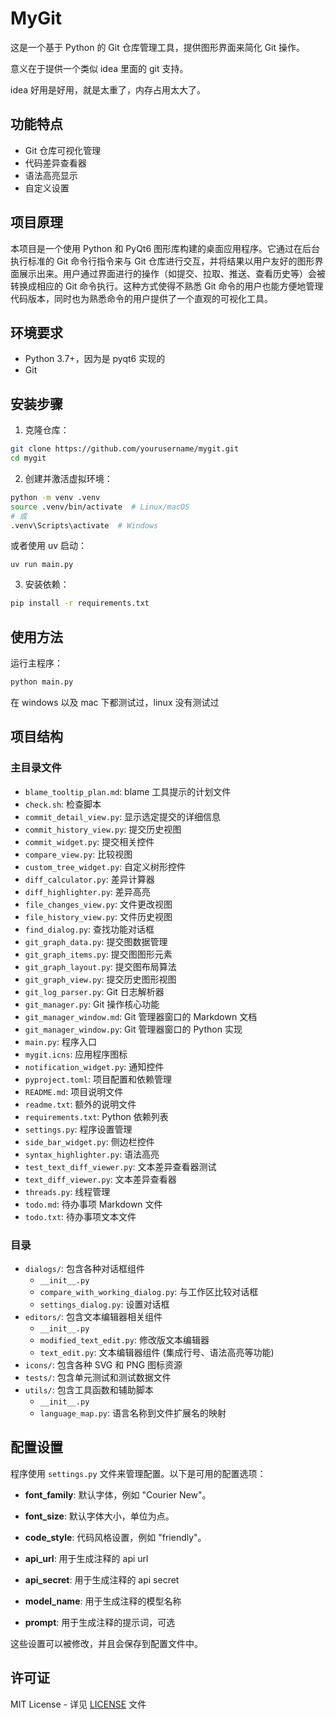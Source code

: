 # MyGit

这是一个基于 Python 的 Git 仓库管理工具，提供图形界面来简化 Git 操作。

意义在于提供一个类似 idea 里面的 git 支持。

idea 好用是好用，就是太重了，内存占用太大了。

## 功能特点

- Git 仓库可视化管理
- 代码差异查看器
- 语法高亮显示
- 自定义设置

## 项目原理

本项目是一个使用 Python 和 PyQt6 图形库构建的桌面应用程序。它通过在后台执行标准的 Git 命令行指令来与 Git 仓库进行交互，并将结果以用户友好的图形界面展示出来。用户通过界面进行的操作（如提交、拉取、推送、查看历史等）会被转换成相应的 Git 命令执行。这种方式使得不熟悉 Git 命令的用户也能方便地管理代码版本，同时也为熟悉命令的用户提供了一个直观的可视化工具。

## 环境要求

- Python 3.7+，因为是 pyqt6 实现的
- Git

## 安装步骤

1. 克隆仓库：
```bash
git clone https://github.com/yourusername/mygit.git
cd mygit
```

2. 创建并激活虚拟环境：
```bash
python -m venv .venv
source .venv/bin/activate  # Linux/macOS
# 或
.venv\Scripts\activate  # Windows
```

或者使用 uv 启动：

    uv run main.py

3. 安装依赖：
```bash
pip install -r requirements.txt
```

## 使用方法

运行主程序：
```bash
python main.py
```

在 windows 以及 mac 下都测试过，linux 没有测试过

## 项目结构

### 主目录文件
- `blame_tooltip_plan.md`: blame 工具提示的计划文件
- `check.sh`: 检查脚本
- `commit_detail_view.py`: 显示选定提交的详细信息
- `commit_history_view.py`: 提交历史视图
- `commit_widget.py`: 提交相关控件
- `compare_view.py`: 比较视图
- `custom_tree_widget.py`: 自定义树形控件
- `diff_calculator.py`: 差异计算器
- `diff_highlighter.py`: 差异高亮
- `file_changes_view.py`: 文件更改视图
- `file_history_view.py`: 文件历史视图
- `find_dialog.py`: 查找功能对话框
- `git_graph_data.py`: 提交图数据管理
- `git_graph_items.py`: 提交图图形元素
- `git_graph_layout.py`: 提交图布局算法
- `git_graph_view.py`: 提交历史图形视图
- `git_log_parser.py`: Git 日志解析器
- `git_manager.py`: Git 操作核心功能
- `git_manager_window.md`: Git 管理器窗口的 Markdown 文档
- `git_manager_window.py`: Git 管理器窗口的 Python 实现
- `main.py`: 程序入口
- `mygit.icns`: 应用程序图标
- `notification_widget.py`: 通知控件
- `pyproject.toml`: 项目配置和依赖管理
- `README.md`: 项目说明文件
- `readme.txt`: 额外的说明文件
- `requirements.txt`: Python 依赖列表
- `settings.py`: 程序设置管理
- `side_bar_widget.py`: 侧边栏控件
- `syntax_highlighter.py`: 语法高亮
- `test_text_diff_viewer.py`: 文本差异查看器测试
- `text_diff_viewer.py`: 文本差异查看器
- `threads.py`: 线程管理
- `todo.md`: 待办事项 Markdown 文件
- `todo.txt`: 待办事项文本文件

### 目录
- `dialogs/`: 包含各种对话框组件
    - `__init__.py`
    - `compare_with_working_dialog.py`: 与工作区比较对话框
    - `settings_dialog.py`: 设置对话框
- `editors/`: 包含文本编辑器相关组件
    - `__init__.py`
    - `modified_text_edit.py`: 修改版文本编辑器
    - `text_edit.py`: 文本编辑器组件 (集成行号、语法高亮等功能)
- `icons/`: 包含各种 SVG 和 PNG 图标资源
- `tests/`: 包含单元测试和测试数据文件
- `utils/`: 包含工具函数和辅助脚本
    - `__init__.py`
    - `language_map.py`: 语言名称到文件扩展名的映射

## 配置设置

程序使用 `settings.py` 文件来管理配置。以下是可用的配置选项：

- **font_family**: 默认字体，例如 "Courier New"。

- **font_size**: 默认字体大小，单位为点。

- **code_style**: 代码风格设置，例如 "friendly"。

- **api_url**: 用于生成注释的 api url

- **api_secret**: 用于生成注释的 api secret

- **model_name**: 用于生成注释的模型名称

- **prompt**: 用于生成注释的提示词，可选

这些设置可以被修改，并且会保存到配置文件中。
## 许可证

MIT License - 详见 [LICENSE](LICENSE) 文件

